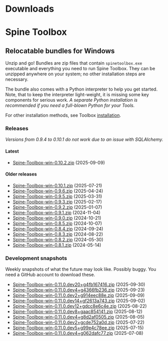 
Downloads
=========

# Spine Toolbox

## Relocatable bundles for Windows

Unzip and go! Bundles are zip files that contain ``spinetoolbox.exe`` executable
and everything you need to run Spine Toolbox.
They can be unzipped anywhere on your system; no other installation steps are necessary.

The bundle also comes with a Python interpreter to help you get started.
Note, that to keep the interpreter light-weight, it is missing some key components for serious work.
_A separate Python installation is recommended if you need a full-blown Python for your Tools._

For other installation methods,
see Toolbox [installation](https://github.com/spine-tools/Spine-Toolbox?tab=readme-ov-file#installation).

### Releases
*Versions from 0.9.4 to 0.10.1 do not work due to an issue with SQLAlchemy.*
#### Latest

- [Spine-Toolbox-win-0.10.2.zip](https://github.com/spine-tools/Spine-Toolbox/releases/download/0.10.2/Spine-Toolbox-win-0.10.2.zip) (2025-09-09)

#### Older releases

- [Spine-Toolbox-win-0.10.1.zip](https://github.com/spine-tools/Spine-Toolbox/releases/download/0.10.1/Spine-Toolbox-win-0.10.1.zip) (2025-07-21)
- [Spine-Toolbox-win-0.9.6.zip](https://github.com/spine-tools/Spine-Toolbox/releases/download/0.9.6/Spine-Toolbox-win-0.9.6.zip) (2025-04-24)
- [Spine-Toolbox-win-0.9.5.zip](https://github.com/spine-tools/Spine-Toolbox/releases/download/0.9.5/Spine-Toolbox-win-0.9.5.zip) (2025-03-31)
- [Spine-Toolbox-win-0.9.3.zip](https://github.com/spine-tools/Spine-Toolbox/releases/download/0.9.3/Spine-Toolbox-win-0.9.3.zip) (2025-02-17)
- [Spine-Toolbox-win-0.9.2.zip](https://github.com/spine-tools/Spine-Toolbox/releases/download/0.9.2/Spine-Toolbox-win-0.9.2.zip) (2025-01-07)
- [Spine-Toolbox-win-0.9.1.zip](https://github.com/spine-tools/Spine-Toolbox/releases/download/0.9.1/Spine-Toolbox-win-0.9.1.zip) (2024-11-04)
- [Spine-Toolbox-win-0.9.0.zip](https://github.com/spine-tools/Spine-Toolbox/releases/download/0.9.0/Spine-Toolbox-win-0.9.0.zip) (2024-10-21)
- [Spine-Toolbox-win-0.8.5.zip](https://github.com/spine-tools/Spine-Toolbox/releases/download/0.8.5/Spine-Toolbox-win-0.8.5.zip) (2024-10-07)
- [Spine-Toolbox-win-0.8.4.zip](https://github.com/spine-tools/Spine-Toolbox/releases/download/0.8.4/Spine-Toolbox-win-0.8.4.zip) (2024-09-24)
- [Spine-Toolbox-win-0.8.3.zip](https://github.com/spine-tools/Spine-Toolbox/releases/download/0.8.3/Spine-Toolbox-win-0.8.3.zip) (2024-08-22)
- [Spine-Toolbox-win-0.8.2.zip](https://github.com/spine-tools/Spine-Toolbox/releases/download/0.8.2/Spine-Toolbox-win-0.8.2.zip) (2024-05-30)
- [Spine-Toolbox-win-0.8.1.zip](https://github.com/spine-tools/Spine-Toolbox/releases/download/0.8.1/Spine-Toolbox-win-0.8.1.zip) (2024-05-14)

### Development snapshots
Weekly snapshots of what the future may look like. Possibly buggy. You need a GitHub account to download these.
- [Spine-Toolbox-win-0.11.0.dev20+g4fb167416.zip](https://github.com/spine-tools/Spine-Toolbox/actions/runs/18125403704/artifacts/4141676913) (2025-09-30)
- [Spine-Toolbox-win-0.11.0.dev4+g4366fb236.zip](https://github.com/spine-tools/Spine-Toolbox/actions/runs/17941700038/artifacts/4081127581) (2025-09-23)
- [Spine-Toolbox-win-0.11.0.dev2+g914eec88e.zip](https://github.com/spine-tools/Spine-Toolbox/actions/runs/17578282944/artifacts/3962795484) (2025-09-09)
- [Spine-Toolbox-win-0.11.0.dev14+gf2613a743.zip](https://github.com/spine-tools/Spine-Toolbox/actions/runs/17399378342/artifacts/3904571984) (2025-09-02)
- [Spine-Toolbox-win-0.11.0.dev12+gdcc8e6c4e.zip](https://github.com/spine-tools/Spine-Toolbox/actions/runs/17155619396/artifacts/3828363858) (2025-08-22)
- [Spine-Toolbox-win-0.11.0.dev8+gaac854141.zip](https://github.com/spine-tools/Spine-Toolbox/actions/runs/16904951656/artifacts/3743253326) (2025-08-12)
- [Spine-Toolbox-win-0.11.0.dev4+g8d2af0505.zip](https://github.com/spine-tools/Spine-Toolbox/actions/runs/16746495966/artifacts/3689640634) (2025-08-05)
- [Spine-Toolbox-win-0.11.0.dev2+gcde752a0d.zip](https://github.com/spine-tools/Spine-Toolbox/actions/runs/16440602174/artifacts/3585812718) (2025-07-22)
- [Spine-Toolbox-win-0.11.0.dev5+g99e4c78ee.zip](https://github.com/spine-tools/Spine-Toolbox/actions/runs/16289795419/artifacts/3534481277) (2025-07-15)
- [Spine-Toolbox-win-0.11.0.dev4+g062dafc77.zip](https://github.com/spine-tools/Spine-Toolbox/actions/runs/16139571774/artifacts/3484649990) (2025-07-08)
